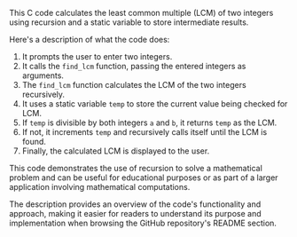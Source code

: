 This C code calculates the least common multiple (LCM) of two integers using recursion and a static variable to store intermediate results.

Here's a description of what the code does:
1. It prompts the user to enter two integers.
2. It calls the `find_lcm` function, passing the entered integers as arguments.
3. The `find_lcm` function calculates the LCM of the two integers recursively.
4. It uses a static variable `temp` to store the current value being checked for LCM.
5. If `temp` is divisible by both integers `a` and `b`, it returns `temp` as the LCM.
6. If not, it increments `temp` and recursively calls itself until the LCM is found.
7. Finally, the calculated LCM is displayed to the user.

This code demonstrates the use of recursion to solve a mathematical problem and can be useful for educational purposes or as part of a larger application involving mathematical computations.

The description provides an overview of the code's functionality and approach, making it easier for readers to understand its purpose and implementation when browsing the GitHub repository's README section.
